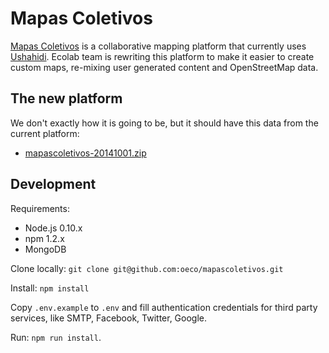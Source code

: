 # Mapas Coletivos

[Mapas Coletivos](http://www.mapascoletivos.com.br) is a collaborative mapping platform that currently uses  [Ushahidi](http://www.ushahidi.com/). Ecolab team is rewriting this platform to make it easier to create custom maps, re-mixing user generated content and OpenStreetMap data.

## The new platform

We don't exactly how it is going to be, but it should have this data from the current platform:

* [mapascoletivos-20141001.zip](https://dl.dropboxusercontent.com/u/3291375/mapascoletivos/mapascoletivos-20141001.zip)


## Development

Requirements:

* Node.js 0.10.x
* npm 1.2.x
* MongoDB

Clone locally: `git clone git@github.com:oeco/mapascoletivos.git`

Install: `npm install`

Copy `.env.example` to `.env` and fill authentication credentials for third party services, like SMTP, Facebook, Twitter, Google. 

Run: `npm run install`.